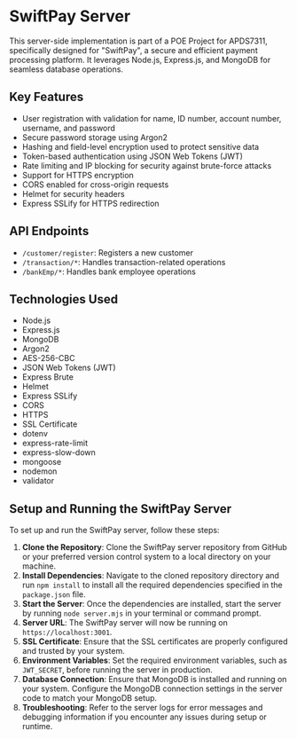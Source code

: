# SwiftPay Server

This server-side implementation is part of a POE Project for APDS7311, specifically designed for "SwiftPay", a secure and efficient payment processing platform. It leverages Node.js, Express.js, and MongoDB for seamless database operations.

## Key Features

* User registration with validation for name, ID number, account number, username, and password
* Secure password storage using Argon2
* Hashing and field-level encryption used to protect sensitive data
* Token-based authentication using JSON Web Tokens (JWT)
* Rate limiting and IP blocking for security against brute-force attacks
* Support for HTTPS encryption
* CORS enabled for cross-origin requests
* Helmet for security headers
* Express SSLify for HTTPS redirection

## API Endpoints

* `/customer/register`: Registers a new customer
* `/transaction/*`: Handles transaction-related operations
* `/bankEmp/*`: Handles bank employee operations

## Technologies Used

* Node.js
* Express.js
* MongoDB
* Argon2
* AES-256-CBC
* JSON Web Tokens (JWT)
* Express Brute
* Helmet
* Express SSLify
* CORS
* HTTPS
* SSL Certificate
* dotenv
* express-rate-limit
* express-slow-down
* mongoose
* nodemon
* validator

## Setup and Running the SwiftPay Server

To set up and run the SwiftPay server, follow these steps:

1. **Clone the Repository**: Clone the SwiftPay server repository from GitHub or your preferred version control system to a local directory on your machine.
2. **Install Dependencies**: Navigate to the cloned repository directory and run `npm install` to install all the required dependencies specified in the `package.json` file.
3. **Start the Server**: Once the dependencies are installed, start the server by running `node server.mjs` in your terminal or command prompt.
4. **Server URL**: The SwiftPay server will now be running on `https://localhost:3001`.
5. **SSL Certificate**: Ensure that the SSL certificates are properly configured and trusted by your system.
6. **Environment Variables**: Set the required environment variables, such as `JWT_SECRET`, before running the server in production.
7. **Database Connection**: Ensure that MongoDB is installed and running on your system. Configure the MongoDB connection settings in the server code to match your MongoDB setup.
8. **Troubleshooting**: Refer to the server logs for error messages and debugging information if you encounter any issues during setup or runtime.

